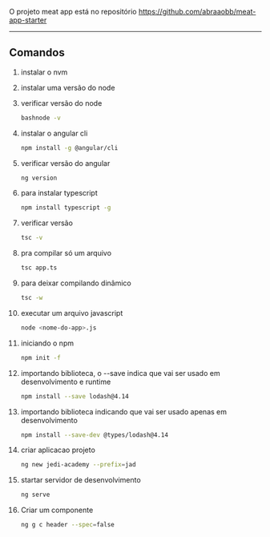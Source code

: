 O projeto meat app está no repositório
https://github.com/abraaobb/meat-app-starter

------

## Comandos

1. instalar o nvm

2. instalar uma versão do node

3. verificar versão do node

    ```bash
    bashnode -v
    ```

4. instalar o angular cli

    ```bash
    npm install -g @angular/cli
    ```

5. verificar versão do angular

    ``````bash
    ng version

6. para instalar typescript

    ```bash
    npm install typescript -g
    ```

7. verificar versão

    ```bash
    tsc -v
    ```

8. pra compilar só um arquivo

    ```bash
    tsc app.ts
    ```

9. para deixar compilando dinâmico

    ```bash
    tsc -w
    ```

10. executar um arquivo javascript

    ```bash
    node <nome-do-app>.js
    ```

11. iniciando o npm

     ```bash
     npm init -f
     ```

12. importando biblioteca, o --save indica que vai ser usado em desenvolvimento e runtime

     ```bash
     npm install --save lodash@4.14
     ```

13. importando biblioteca indicando que vai ser usado apenas em desenvolvimento

     ```bash
     npm install --save-dev @types/lodash@4.14
     ```

14. criar aplicacao projeto

     ```bash
     ng new jedi-academy --prefix=jad
     ```

15. startar servidor de desenvolvimento

     ```bash
     ng serve
     ```

16. Criar um componente

     ```bash
     ng g c header --spec=false
     ```
